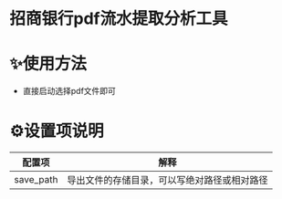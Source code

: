 # 招商银行pdf流水提取分析工具

# ✨使用方法
- 直接启动选择pdf文件即可

# ⚙️设置项说明

| 配置项      | 解释                     |
|----------|------------------------|
| save_path | 导出文件的存储目录，可以写绝对路径或相对路径 |
